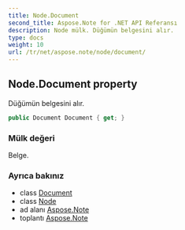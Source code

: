 ```yaml
---
title: Node.Document
second_title: Aspose.Note for .NET API Referansı
description: Node mülk. Düğümün belgesini alır.
type: docs
weight: 10
url: /tr/net/aspose.note/node/document/
---
```

## Node.Document property

Düğümün belgesini alır.

```csharp
public Document Document { get; }
```

### Mülk değeri

Belge.

### Ayrıca bakınız

* class [Document](../../document/)
* class [Node](../)
* ad alanı [Aspose.Note](../../node/)
* toplantı [Aspose.Note](../../../)


